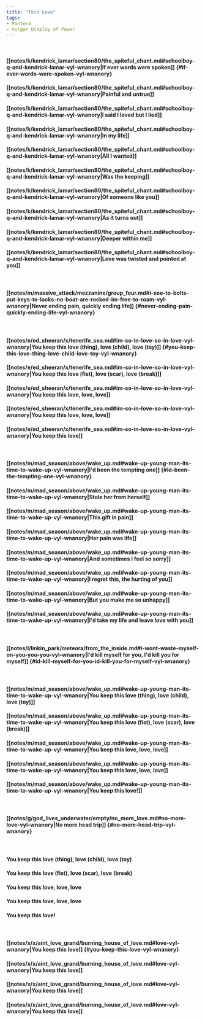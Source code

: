 ```yaml
---
title: "This Love"
tags:
- Pantera
- Vulgar Display of Power
---
```

&nbsp;
#### [[notes/k/kendrick_lamar/section80/the_spiteful_chant.md#schoolboy-q-and-kendrick-lamar-vyl-wnanory|If ever words were spoken]] {#if-ever-words-were-spoken-vyl-wnanory}
#### [[notes/k/kendrick_lamar/section80/the_spiteful_chant.md#schoolboy-q-and-kendrick-lamar-vyl-wnanory|Painful and untrue]]
#### [[notes/k/kendrick_lamar/section80/the_spiteful_chant.md#schoolboy-q-and-kendrick-lamar-vyl-wnanory|I said I loved but I lied]]
#### [[notes/k/kendrick_lamar/section80/the_spiteful_chant.md#schoolboy-q-and-kendrick-lamar-vyl-wnanory|In my life]]
#### [[notes/k/kendrick_lamar/section80/the_spiteful_chant.md#schoolboy-q-and-kendrick-lamar-vyl-wnanory|All I wanted]]
#### [[notes/k/kendrick_lamar/section80/the_spiteful_chant.md#schoolboy-q-and-kendrick-lamar-vyl-wnanory|Was the keeping]]
#### [[notes/k/kendrick_lamar/section80/the_spiteful_chant.md#schoolboy-q-and-kendrick-lamar-vyl-wnanory|Of someone like you]]
#### [[notes/k/kendrick_lamar/section80/the_spiteful_chant.md#schoolboy-q-and-kendrick-lamar-vyl-wnanory|As it turns out]]
#### [[notes/k/kendrick_lamar/section80/the_spiteful_chant.md#schoolboy-q-and-kendrick-lamar-vyl-wnanory|Deeper within me]]
#### [[notes/k/kendrick_lamar/section80/the_spiteful_chant.md#schoolboy-q-and-kendrick-lamar-vyl-wnanory|Love was twisted and pointed at you]]
&nbsp;
#### [[notes/m/massive_attack/mezzanine/group_four.md#i-see-to-bolts-put-keys-to-locks-no-boat-are-rocked-im-free-to-roam-vyl-wnanory|Never ending pain, quickly ending life]] {#never-ending-pain-quickly-ending-life-vyl-wnanory}
&nbsp;
#### [[notes/e/ed_sheeran/x/tenerife_sea.md#im-so-in-love-so-in-love-vyl-wnanory|You keep this love (thing), love (child), love (toy)]] {#you-keep-this-love-thing-love-child-love-toy-vyl-wnanory}
#### [[notes/e/ed_sheeran/x/tenerife_sea.md#im-so-in-love-so-in-love-vyl-wnanory|You keep this love (fist), love (scar), love (break)]]
#### [[notes/e/ed_sheeran/x/tenerife_sea.md#im-so-in-love-so-in-love-vyl-wnanory|You keep this love, love, love]]
#### [[notes/e/ed_sheeran/x/tenerife_sea.md#im-so-in-love-so-in-love-vyl-wnanory|You keep this love, love, love]]
#### [[notes/e/ed_sheeran/x/tenerife_sea.md#im-so-in-love-so-in-love-vyl-wnanory|You keep this love]]
&nbsp;
#### [[notes/m/mad_season/above/wake_up.md#wake-up-young-man-its-time-to-wake-up-vyl-wnanory|I'd been the tempting one]] {#id-been-the-tempting-one-vyl-wnanory}
#### [[notes/m/mad_season/above/wake_up.md#wake-up-young-man-its-time-to-wake-up-vyl-wnanory|Stole her from herself]]
#### [[notes/m/mad_season/above/wake_up.md#wake-up-young-man-its-time-to-wake-up-vyl-wnanory|This gift in pain]]
#### [[notes/m/mad_season/above/wake_up.md#wake-up-young-man-its-time-to-wake-up-vyl-wnanory|Her pain was life]]
#### [[notes/m/mad_season/above/wake_up.md#wake-up-young-man-its-time-to-wake-up-vyl-wnanory|And sometimes I feel so sorry]]
#### [[notes/m/mad_season/above/wake_up.md#wake-up-young-man-its-time-to-wake-up-vyl-wnanory|I regret this, the hurting of you]]
#### [[notes/m/mad_season/above/wake_up.md#wake-up-young-man-its-time-to-wake-up-vyl-wnanory|But you make me so unhappy]]
#### [[notes/m/mad_season/above/wake_up.md#wake-up-young-man-its-time-to-wake-up-vyl-wnanory|I'd take my life and leave love with you]]
&nbsp;
#### [[notes/l/linkin_park/meteora/from_the_inside.md#i-wont-waste-myself-on-you-you-you-vyl-wnanory|I'd kill myself for you, I'd kill you for myself]] {#id-kill-myself-for-you-id-kill-you-for-myself-vyl-wnanory}
&nbsp;
#### [[notes/m/mad_season/above/wake_up.md#wake-up-young-man-its-time-to-wake-up-vyl-wnanory|You keep this love (thing), love (child), love (toy)]]
#### [[notes/m/mad_season/above/wake_up.md#wake-up-young-man-its-time-to-wake-up-vyl-wnanory|You keep this love (fist), love (scar), love (break)]]
#### [[notes/m/mad_season/above/wake_up.md#wake-up-young-man-its-time-to-wake-up-vyl-wnanory|You keep this love, love, love]]
#### [[notes/m/mad_season/above/wake_up.md#wake-up-young-man-its-time-to-wake-up-vyl-wnanory|You keep this love, love, love]]
#### [[notes/m/mad_season/above/wake_up.md#wake-up-young-man-its-time-to-wake-up-vyl-wnanory|You keep this love!]]
&nbsp;
#### [[notes/g/god_lives_underwater/empty/no_more_love.md#no-more-love-vyl-wnanory|No more head trip]] {#no-more-head-trip-vyl-wnanory}
&nbsp;
#### You keep this love (thing), love (child), love (toy)
#### You keep this love (fist), love (scar), love (break)
#### You keep this love, love, love
#### You keep this love, love, love
#### You keep this love!
&nbsp;
#### [[notes/x/x/aint_love_grand/burning_house_of_love.md#love-vyl-wnanory|You keep this love]] {#you-keep-this-love-vyl-wnanory}
#### [[notes/x/x/aint_love_grand/burning_house_of_love.md#love-vyl-wnanory|You keep this love]]
#### [[notes/x/x/aint_love_grand/burning_house_of_love.md#love-vyl-wnanory|You keep this love]]
#### [[notes/x/x/aint_love_grand/burning_house_of_love.md#love-vyl-wnanory|You keep this love]]
